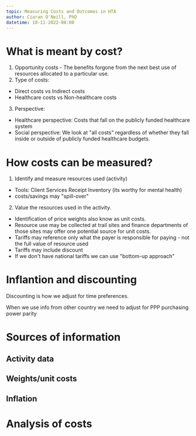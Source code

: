 ```yaml
---
topic: Measuring Costs and Outcomes in HTA
author: Ciaran O'Neill, PhD
datetime: 10-11-2022-08:00
---
```


# What is meant by cost?

1. Opportunity costs - The benefits forgone from the next best use of resources allocated to a particular use. 
2. Type of costs: 
- Direct costs vs Indirect costs 
- Healthcare costs vs Non-healthcare costs
3. Perspective: 
- Healthcare perspective: Costs that fall on the publicly funded healthcare system 
- Social perspective: We look at "all costs" regardless of whether they fall inside or outside of publicly funded healthcare budgets. 

# How costs can be measured?

1. Identify and measure resources used (activity) 
- Tools: Client Services Receipt Inventory (its worthy for mental health)
- costs/savings may "spill-over" 
2. Value the resources used in the activity.
- Identification of price weights also know as unit costs. 
- Resource use may be collected at trail sites and finance departments of those sites may offer one potential source for unit costs. 
- Tariffs may reference only what the payer is responsible for paying - not the full value of resource used 
- Tariffs may include discount 
- If we don't have national tariffs we can use "bottom-up approach"
# Inflantion and discounting
Discounting is how we adjust for time preferences. 

When we use info from other country we need to adjust for PPP purchasing power parity 
# Sources of information
## Activity data
## Weights/unit costs
## Inflation

# Analysis of costs 